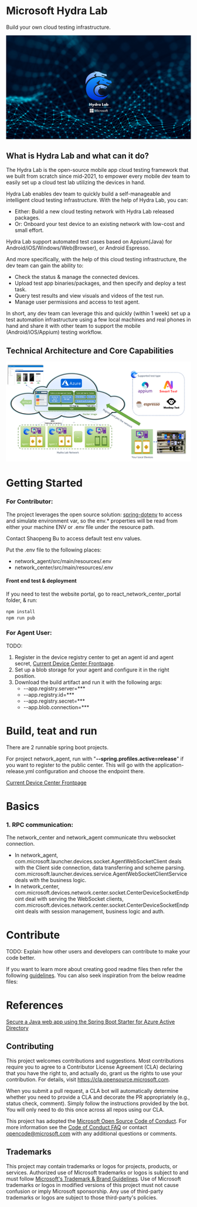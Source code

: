 # Microsoft Hydra Lab

Build your own cloud testing infrastructure.

![Logo](images/banner.png)

## What is Hydra Lab and what can it do?

The Hydra Lab is the open-source mobile app cloud testing framework that we built from scratch since mid-2021, to empower every mobile dev team to easily set up a cloud test lab utilizing the devices in hand. 

Hydra Lab enables dev team to quickly build a self-manageable and intelligent cloud testing infrastructure. With the help of Hydra Lab, you can:

- Either: Build a new cloud testing network with Hydra Lab released packages.
- Or: Onboard your test device to an existing network with low-cost and small effort.

Hydra Lab support automated test cases based on Appium(Java) for Android/iOS/Windows/Web(Browser), or Android Espresso.

And more specifically, with the help of this cloud testing infrastructure, the dev team can gain the ability to:
- Check the status & manage the connected devices.
- Upload test app binaries/packages, and then specify and deploy a test task.
- Query test results and view visuals and videos of the test run.
- Manage user permissions and access to test agent.

In short, any dev team can leverage this and quickly (within 1 week) set up a test automation infrastructure using a few local machines and real phones in hand and share it with other team to support the mobile (Android/iOS/Appium) testing workflow.

## Technical Architecture and Core Capabilities

![Tech Architecture](images/technical_architecture.png)

# Getting Started

### For Contributor:

The project leverages the open source solution: [spring-dotenv](https://github.com/paulschwarz/spring-dotenv) to access and simulate environment var, so the env.* properties will be read from either your machine ENV or .env file under the resource path.

Contact Shaopeng Bu to access default test env values.

Put the .env file to the following places:
- network_agent/src/main/resources/.env
- network_center/src/main/resources/.env

#### Front end test & deployment

If you need to test the website portal, go to react_network_center_portal folder, & run:

```bash
npm install
npm run pub
```

### For Agent User:

TODO:
1. Register in the device registry center to get an agent id and agent secret, [Current Device Center Frontpage](https://hydradevicenetwork.azurewebsites.net/portal/index.html#/).
2. Set up a blob storage for your agent and configure it in the right position.
3. Download the build artifact and run it with the following args:
    - --app.registry.server=***
    - --app.registry.id=***
    - --app.registry.secret=***
    - --app.blob.connection=***

# Build, teat and run

There are 2 runnable spring boot projects.

For project network_agent, run with "**--spring.profiles.active=release**" if you want to register to the public center. This will go with the application-release.yml configuration and choose the endpoint there.

[Current Device Center Frontpage](https://hydradevicenetwork.azurewebsites.net/portal/index.html#/)

# Basics

### 1. RPC communication:

The network_center and network_agent communicate thru websocket connection.
- In network_agent, com.microsoft.launcher.devices.socket.AgentWebSocketClient deals with the Client side connection, data transferring and scheme parsing. com.microsoft.launcher.devices.service.AgentWebSocketClientService deals with the business logic.
- In network_center, com.microsoft.devices.network.center.socket.CenterDeviceSocketEndpoint deal with serving the WebSocket clients, com.microsoft.devices.network.center.socket.CenterDeviceSocketEndpoint deals with session management, business logic and auth.

# Contribute
TODO: Explain how other users and developers can contribute to make your code better. 

If you want to learn more about creating good readme files then refer the following [guidelines](https://docs.microsoft.com/en-us/azure/devops/repos/git/create-a-readme?view=azure-devops). You can also seek inspiration from the below readme files:

# References

[Secure a Java web app using the Spring Boot Starter for Azure Active Directory](https://docs.microsoft.com/en-us/azure/developer/java/spring-framework/configure-spring-boot-starter-java-app-with-azure-active-directory)

## Contributing

This project welcomes contributions and suggestions.  Most contributions require you to agree to a
Contributor License Agreement (CLA) declaring that you have the right to, and actually do, grant us
the rights to use your contribution. For details, visit https://cla.opensource.microsoft.com.

When you submit a pull request, a CLA bot will automatically determine whether you need to provide
a CLA and decorate the PR appropriately (e.g., status check, comment). Simply follow the instructions
provided by the bot. You will only need to do this once across all repos using our CLA.

This project has adopted the [Microsoft Open Source Code of Conduct](https://opensource.microsoft.com/codeofconduct/).
For more information see the [Code of Conduct FAQ](https://opensource.microsoft.com/codeofconduct/faq/) or
contact [opencode@microsoft.com](mailto:opencode@microsoft.com) with any additional questions or comments.

## Trademarks

This project may contain trademarks or logos for projects, products, or services. Authorized use of Microsoft 
trademarks or logos is subject to and must follow 
[Microsoft's Trademark & Brand Guidelines](https://www.microsoft.com/en-us/legal/intellectualproperty/trademarks/usage/general).
Use of Microsoft trademarks or logos in modified versions of this project must not cause confusion or imply Microsoft sponsorship.
Any use of third-party trademarks or logos are subject to those third-party's policies.
